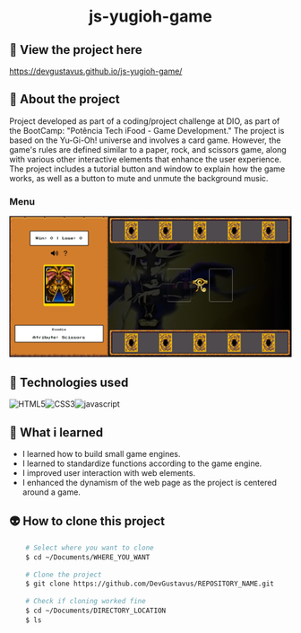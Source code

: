 <h1 align="center">js-yugioh-game</h1>

## 📲 View the project here
<a href="https://devgustavus.github.io/js-yugioh-game/">https://devgustavus.github.io/js-yugioh-game/</a>

## 📖 About the project
Project developed as part of a coding/project challenge at DIO, as part of the BootCamp: "Potência Tech iFood - Game Development." The project is based on the Yu-Gi-Oh! universe and involves a card game. However, the game's rules are defined similar to a paper, rock, and scissors game, along with various other interactive elements that enhance the user experience. The project includes a tutorial button and window to explain how the game works, as well as a button to mute and unmute the background music.

### Menu
<img src="Doc/README_assets/mainPg.png">

## 🦾 Technologies used
<div style="display: flex;">
  
<img alt="HTML5" src="https://img.shields.io/badge/HTML5-E34F26?style=for-the-badge&logo=html5&logoColor=white">
<img alt="CSS3" src="https://img.shields.io/badge/CSS3-1572B6?style=for-the-badge&logo=css3&logoColor=white">
<img alt="javascript" src="https://img.shields.io/badge/JavaScript-F7DF1E?style=for-the-badge&logo=javascript&logoColor=black">

</div>

## 🤔 What i learned
- I learned how to build small game engines.
- I learned to standardize functions according to the game engine.
- I improved user interaction with web elements.
- I enhanced the dynamism of the web page as the project is centered around a game.

## 👽 How to clone this project

````bash
    # Select where you want to clone
    $ cd ~/Documents/WHERE_YOU_WANT
````

````bash
    # Clone the project
    $ git clone https://github.com/DevGustavus/REPOSITORY_NAME.git
````

````bash
    # Check if cloning worked fine
    $ cd ~/Documents/DIRECTORY_LOCATION
    $ ls
````
